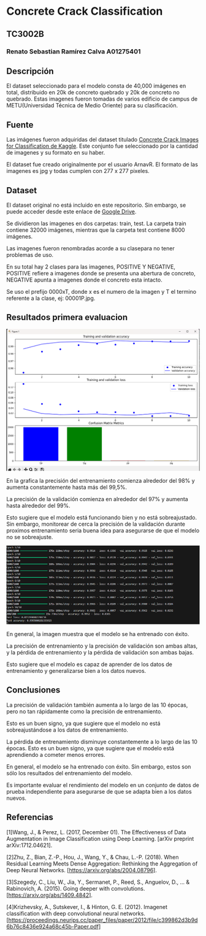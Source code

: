 # Concrete Crack Classification
## TC3002B
### Renato Sebastian Ramírez Calva A01275401
## Descripción
El dataset seleccionado para el modelo consta de 40,000 imágenes en total, distribuido en 20k de concreto quebrado y 20k de concreto no quebrado. Estas imagenes fueron tomadas de varios edificio de campus de METU(Universidad Técnica de Medio Oriente) para su clasificación.
## Fuente
Las imágenes fueron adquiridas del dataset titulado [Concrete Crack Images for Classification de Kaggle](https://www.kaggle.com/datasets/arnavr10880/concrete-crack-images-for-classification?select=Negative). 
Este conjunto fue seleccionado por la cantidad de imagenes y su formato en su haber.

El dataset fue creado originalmente por el usuario ArnavR. El formato de las imagenes es jpg y todas cumplen con 277 x 277 pixeles.


## Dataset
El dataset original no está incluido en este repositorio. Sin embargo, se puede acceder desde este enlace de [Google Drive](https://drive.google.com/drive/folders/1esR6ZMOZ3Ljps-FKKPdS_Y1fAdb_qZ6E?ths=true).

Se dividieron las imagenes en dos carpetas: train, test. La carpeta train contiene 32000 imágenes, mientras que la carpeta test contiene 8000 imágenes. 

Las imagenes fueron renombradas acorde a su clasepara no tener problemas de uso. 

En su total hay 2 clases para las imagenes, POSITIVE Y NEGATIVE, POSITIVE refiere a imagenes donde se presenta una abertura de concreto, NEGATIVE apunta a imagenes donde el concreto esta intacto.

Se uso el prefijo 0000xT, donde x es el numero de la imagen y T el termino referente a la clase, ej: 00001P.jpg.

## Resultados primera evaluacion
![Train and Validation de Modelo Sin Refinar](./img/Accuracy.png)



En la grafica la precisión del entrenamiento comienza alrededor del 98% y aumenta constantemente hasta más del 99,5%. 

La precisión de la validación comienza en alrededor del 97% y aumenta hasta alrededor del 99%. 

Esto sugiere que el modelo está funcionando bien y no está sobreajustado. Sin embargo, monitorear de cerca la precisión de la validación durante proximos entrenamiento seria buena idea para asegurarse de que el modelo no se sobreajuste.

![Epochs](./img/AccuracyModel.png)

En general, la imagen muestra que el modelo se ha entrenado con éxito. 

La precisión de entrenamiento y la precisión de validación son ambas altas, y la pérdida de entrenamiento y la pérdida de validación son ambas bajas. 

Esto sugiere que el modelo es capaz de aprender de los datos de entrenamiento y generalizarse bien a los datos nuevos.

## Conclusiones 

La precisión de validación también aumenta a lo largo de las 10 épocas, pero no tan rápidamente como la precisión de entrenamiento. 

Esto es un buen signo, ya que sugiere que el modelo no está sobreajustándose a los datos de entrenamiento.

La pérdida de entrenamiento disminuye constantemente a lo largo de las 10 épocas. Esto es un buen signo, ya que sugiere que el modelo está aprendiendo a cometer menos errores.

En general, el modelo se ha entrenado con éxito. Sin embargo, estos son sólo los resultados del entrenamiento del modelo. 

Es importante evaluar el rendimiento del modelo en un conjunto de datos de prueba independiente para asegurarse de que se adapta bien a los datos nuevos.

## Referencias
[1]Wang, J., & Perez, L. (2017, December 01). The Effectiveness of Data Augmentation in Image Classification using Deep Learning. [arXiv preprint arXiv:1712.04621].

[2]Zhu, Z., Bian, Z.-P., Hou, J., Wang, Y., & Chau, L.-P. (2018). When Residual Learning Meets Dense Aggregation: Rethinking the Aggregation of Deep Neural Networks. [https://arxiv.org/abs/2004.08796].

[3]Szegedy, C., Liu, W., Jia, Y., Sermanet, P., Reed, S., Anguelov, D., ... & Rabinovich, A. (2015). Going deeper with convolutions. [https://arxiv.org/abs/1409.4842].

[4]Krizhevsky, A., Sutskever, I., & Hinton, G. E. (2012). Imagenet classification with deep convolutional neural networks.[https://proceedings.neurips.cc/paper_files/paper/2012/file/c399862d3b9d6b76c8436e924a68c45b-Paper.pdf]


